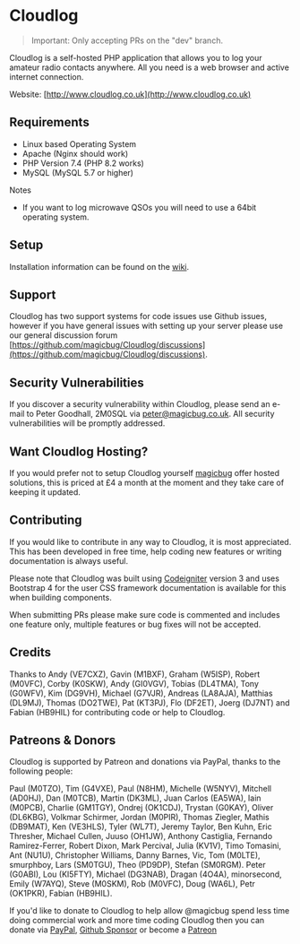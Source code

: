 # Cloudlog

> Important: Only accepting PRs on the "dev" branch.

Cloudlog is a self-hosted PHP application that allows you to log your amateur radio contacts anywhere. All you need is a web browser and active internet connection.

Website: [http://www.cloudlog.co.uk](http://www.cloudlog.co.uk)

## Requirements
* Linux based Operating System
* Apache (Nginx should work)
* PHP Version 7.4 (PHP 8.2 works)
* MySQL (MySQL 5.7 or higher)

Notes
* If you want to log microwave QSOs you will need to use a 64bit operating system.

## Setup

Installation information can be found on the [wiki](https://github.com/magicbug/Cloudlog/wiki).

## Support

Cloudlog has two support systems for code issues use Github issues, however if you have general issues with setting up your server please use our general discussion forum [https://github.com/magicbug/Cloudlog/discussions](https://github.com/magicbug/Cloudlog/discussions).

## Security Vulnerabilities
If you discover a security vulnerability within Cloudlog, please send an e-mail to Peter Goodhall, 2M0SQL via [peter@magicbug.co.uk](mailto:peter@magicbug.co.uk). All security vulnerabilities will be promptly addressed.

## Want Cloudlog Hosting?

If you would prefer not to setup Cloudlog yourself [magicbug](https://magicbug.co.uk) offer hosted solutions, this is priced at £4 a month at the moment and they take care of keeping it updated.

## Contributing

If you would like to contribute in any way to Cloudlog, it is most appreciated. This has been developed in free time, help coding new features or writing documentation is always useful.

Please note that Cloudlog was built using [Codeigniter](https://www.codeigniter.com/docs) version 3 and uses Bootstrap 4 for the user CSS framework documentation is available for this when building components.

When submitting PRs please make sure code is commented and includes one feature only, multiple features or bug fixes will not be accepted.

## Credits

Thanks to Andy (VE7CXZ), Gavin (M1BXF), Graham (W5ISP), Robert (M0VFC), Corby (K0SKW), Andy (GI0VGV), Tobias (DL4TMA), Tony (G0WFV), Kim (DG9VH), Michael (G7VJR), Andreas (LA8AJA), Matthias (DL9MJ), Thomas (DO2TWE), Pat (KT3PJ), Flo (DF2ET), Joerg (DJ7NT) and Fabian (HB9HIL) for contributing code or help to Cloudlog.

## Patreons & Donors

Cloudlog is supported by Patreon and donations via PayPal, thanks to the following people:

Paul (M0TZO), Tim (G4VXE), Paul (N8HM), Michelle (W5NYV), Mitchell (AD0HJ), Dan (M0TCB), Martin (DK3ML), Juan Carlos (EA5WA), Iain (M0PCB), Charlie (GM1TGY), Ondrej (OK1CDJ), Trystan (G0KAY), Oliver (DL6KBG), Volkmar Schirmer, Jordan (M0PIR), Thomas Ziegler, Mathis (DB9MAT), Ken (VE3HLS), Tyler (WL7T), Jeremy Taylor, Ben Kuhn, Eric Thresher, Michael Cullen, Juuso (OH1JW), Anthony Castiglia, Fernando Ramirez-Ferrer, Robert Dixon, Mark Percival, Julia (KV1V), Timo Tomasini, Ant (NU1U), Christopher Williams, Danny Barnes, Vic, Tom (M0LTE), smurphboy, Lars (SM0TGU), Theo (PD9DP), Stefan (SM0RGM). Peter (G0ABI), Lou (KI5FTY), Michael (DG3NAB), Dragan (4O4A), minorsecond, Emily (W7AYQ), Steve (M0SKM), Rob (M0VFC), Doug (WA6L), Petr (OK1PKR), Fabian (HB9HIL).

If you'd like to donate to Cloudlog to help allow @magicbug spend less time doing commercial work and more time coding Cloudlog then you can donate via [PayPal](https://paypal.me/PGoodhall), [Github Sponsor](https://github.com/sponsors/magicbug) or become a [Patreon](https://www.patreon.com/2m0sql) 
